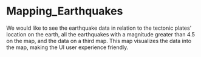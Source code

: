# Mapping_Earthquakes
We would like to see the earthquake data in relation to the tectonic plates’ location on the earth, all the earthquakes with a magnitude greater than 4.5 on the map, and the data on a third map. This map visualizes the data into the map, making the UI user experience friendly. 
